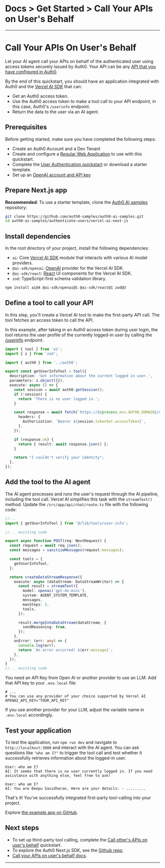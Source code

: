 # Docs > Get Started > Call Your APIs on User's Behalf

---

# Call Your APIs On User's Behalf

Let your AI agent call your APIs on behalf of the authenticated user using access tokens securely issued by Auth0. Your API can be any [API that you have configured in Auth0](https://auth0.com/docs/get-started/apis).

By the end of this quickstart, you should have an application integrated with Auth0 and the [Vercel AI SDK](https://sdk.vercel.ai/docs) that can:

- Get an Auth0 access token.
- Use the Auth0 access token to make a tool call to your API endpoint, in this case, Auth0's `/userinfo` endpoint.
- Return the data to the user via an AI agent.

## Prerequisites

Before getting started, make sure you have completed the following steps:

- Create an Auth0 Account and a Dev Tenant
- Create and configure a [Regular Web Application](https://auth0.com/docs/get-started/applications) to use with this quickstart.
- Complete the [User Authentication quickstart](https://auth0.com/ai/docs/user-authentication) or download a starter template.
- Set up an [OpenAI account and API key](https://platform.openai.com/docs/libraries#create-and-export-an-api-key)

## Prepare Next.js app

**Recommended**: To use a starter template, clone the [Auth0 AI samples](https://github.com/auth0-samples/auth0-ai-samples) repository:

```bash
git clone https://github.com/auth0-samples/auth0-ai-samples.git
cd auth0-ai-samples/authenticate-users/vercel-ai-next-js
```

## Install dependencies

In the root directory of your project, install the following dependencies:

- `ai`: Core [Vercel AI SDK](https://sdk.vercel.ai/docs) module that interacts with various AI model providers.
- `@ai-sdk/openai`: [OpenAI](https://sdk.vercel.ai/providers/ai-sdk-providers/openai) provider for the Vercel AI SDK.
- `@ai-sdk/react`: [React](https://react.dev/) UI components for the Vercel AI SDK.
- `zod`: TypeScript-first schema validation library.

```bash
npm install ai@4 @ai-sdk/openai@1 @ai-sdk/react@1 zod@3
```

## Define a tool to call your API

In this step, you'll create a Vercel AI tool to make the first-party API call. The tool fetches an access token to call the API.

In this example, after taking in an Auth0 access token during user login, the tool returns the user profile of the currently logged-in user by calling the [/userinfo](https://auth0.com/docs/api/authentication/user-profile/get-user-info) endpoint.

```ts file=src/lib/tools/user-info.ts
import { tool } from 'ai';
import { z } from 'zod';

import { auth0 } from '../auth0';

export const getUserInfoTool = tool({
  description: 'Get information about the current logged in user.',
  parameters: z.object({}),
  execute: async () => {
    const session = await auth0.getSession();
    if (!session) {
      return 'There is no user logged in.';
    }

    const response = await fetch(`https://${process.env.AUTH0_DOMAIN}/userinfo`, {
      headers: {
        Authorization: `Bearer ${session.tokenSet.accessToken}`,
      },
    });

    if (response.ok) {
      return { result: await response.json() };
    }

    return "I couldn't verify your identity";
  },
});
```

## Add the tool to the AI agent

The AI agent processes and runs the user's request through the AI pipeline, including the tool call. Vercel AI simplifies this task with the `streamText()` method. Update the `/src/app/api/chat/route.ts` file with the following code:

```ts file=src/app/api/chat/route.ts
//...
import { getUserInfoTool } from '@/lib/tools/user-info';

//... existing code

export async function POST(req: NextRequest) {
  const request = await req.json();
  const messages = sanitizeMessages(request.messages);

  const tools = {
    getUserInfoTool,
  };

  return createDataStreamResponse({
    execute: async (dataStream: DataStreamWriter) => {
      const result = streamText({
        model: openai('gpt-4o-mini'),
        system: AGENT_SYSTEM_TEMPLATE,
        messages,
        maxSteps: 5,
        tools,
      });

      result.mergeIntoDataStream(dataStream, {
        sendReasoning: true,
      });
    },
    onError: (err: any) => {
      console.log(err);
      return `An error occurred! ${err.message}`;
    },
  });
}
//... existing code
```

You need an API Key from Open AI or another provider to use an LLM. Add that API key to your `.env.local` file:

```env file=.env.local
# ...
# You can use any provider of your choice supported by Vercel AI
OPENAI_API_KEY="YOUR_API_KEY"
```

If you use another provider for your LLM, adjust the variable name in `.env.local` accordingly.

## Test your application

To test the application, run `npm run dev` and navigate to `http://localhost:3000` and interact with the AI agent. You can ask questions like `"who am I?"` to trigger the tool call and test whether it successfully retrieves information about the logged-in user.

```
User: who am I?
AI: It seems that there is no user currently logged in. If you need assistance with anything else, feel free to ask!

User: who am I?
AI: You are Deepu Sasidharan. Here are your details: - .........
```

That's it! You've successfully integrated first-party tool-calling into your project.

Explore [the example app on GitHub](https://github.com/auth0-samples/auth0-ai-samples/tree/main/call-apis-on-users-behalf/your-api/vercel-ai-next-js).

## Next steps

- To set up third-party tool calling, complete the
  [Call other's APIs on user's behalf](https://auth0.com/ai/docs/call-others-apis-on-users-behalf) quickstart.
- To explore the Auth0 Next.js SDK, see the
  [Github repo](https://github.com/auth0/nextjs-auth0).
- [Call your APIs on user's behalf docs](https://auth0.com/ai/docs/call-your-apis-on-users-behalf).

---

